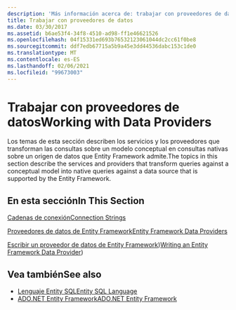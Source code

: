 ```yaml
---
description: 'Más información acerca de: trabajar con proveedores de datos'
title: Trabajar con proveedores de datos
ms.date: 03/30/2017
ms.assetid: b6ae53f4-34f8-4510-ad98-ff1e46621526
ms.openlocfilehash: 04f15331ed693b76532123061044dc2cc61f0be8
ms.sourcegitcommit: ddf7edb67715a5b9a45e3dd44536dabc153c1de0
ms.translationtype: MT
ms.contentlocale: es-ES
ms.lasthandoff: 02/06/2021
ms.locfileid: "99673003"
---
```

# <a name="working-with-data-providers"></a><span data-ttu-id="e6824-103">Trabajar con proveedores de datos</span><span class="sxs-lookup"><span data-stu-id="e6824-103">Working with Data Providers</span></span>

<span data-ttu-id="e6824-104">Los temas de esta sección describen los servicios y los proveedores que transforman las consultas sobre un modelo conceptual en consultas nativas sobre un origen de datos que Entity Framework admite.</span><span class="sxs-lookup"><span data-stu-id="e6824-104">The topics in this section describe the services and providers that transform queries against a conceptual model into native queries against a data source that is supported by the Entity Framework.</span></span>  
  
## <a name="in-this-section"></a><span data-ttu-id="e6824-105">En esta sección</span><span class="sxs-lookup"><span data-stu-id="e6824-105">In This Section</span></span>  

 [<span data-ttu-id="e6824-106">Cadenas de conexión</span><span class="sxs-lookup"><span data-stu-id="e6824-106">Connection Strings</span></span>](connection-strings.md)  
  
 [<span data-ttu-id="e6824-107">Proveedores de datos de Entity Framework</span><span class="sxs-lookup"><span data-stu-id="e6824-107">Entity Framework Data Providers</span></span>](data-providers.md)  
  
 <span data-ttu-id="e6824-108">[Escribir un proveedor de datos de Entity Framework](/previous-versions/dotnet/netframework-4.0/ee789835(v=vs.100)))</span><span class="sxs-lookup"><span data-stu-id="e6824-108">[Writing an Entity Framework Data Provider](/previous-versions/dotnet/netframework-4.0/ee789835(v=vs.100)))</span></span>
  
## <a name="see-also"></a><span data-ttu-id="e6824-109">Vea también</span><span class="sxs-lookup"><span data-stu-id="e6824-109">See also</span></span>

- [<span data-ttu-id="e6824-110">Lenguaje Entity SQL</span><span class="sxs-lookup"><span data-stu-id="e6824-110">Entity SQL Language</span></span>](./language-reference/entity-sql-language.md)
- [<span data-ttu-id="e6824-111">ADO.NET Entity Framework</span><span class="sxs-lookup"><span data-stu-id="e6824-111">ADO.NET Entity Framework</span></span>](index.md)

